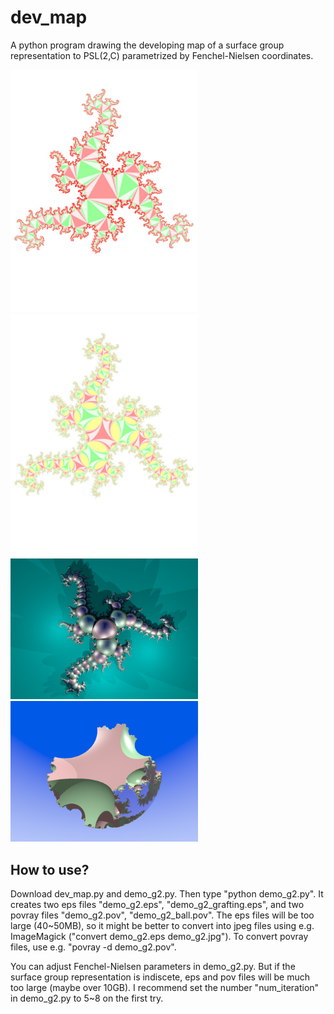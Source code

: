 # dev_map
A python program drawing the developing map of a surface group representation to PSL(2,C) parametrized by Fenchel-Nielsen coordinates.

<img src="./demo_g2.jpg" width="300px"> <img src="./demo_g2_grafting.jpg" width="300px">
<img src="./demo_g2.png" width="300px"> <img src="./demo_g2_ball.png" width="300px">

## How to use?
Download dev_map.py and demo_g2.py. Then type "python demo_g2.py". It creates two eps files "demo_g2.eps", "demo_g2_grafting.eps", and two povray files "demo_g2.pov", "demo_g2_ball.pov".
The eps files will be too large (40~50MB), so it might be better to convert into jpeg files using e.g. ImageMagick ("convert demo_g2.eps demo_g2.jpg"). 
To convert povray files, use e.g. "povray -d demo_g2.pov".

You can adjust Fenchel-Nielsen parameters in demo_g2.py. But if the surface group representation is indiscete, eps and pov files will be much too large (maybe over 10GB). I recommend set the number "num_iteration" in demo_g2.py to 5~8 on the first try.
